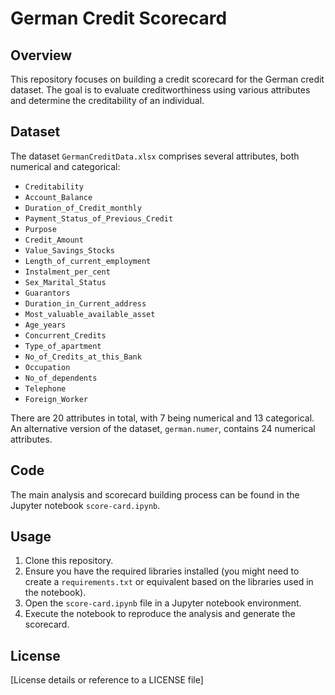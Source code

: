 
# German Credit Scorecard

## Overview

This repository focuses on building a credit scorecard for the German credit dataset. The goal is to evaluate creditworthiness using various attributes and determine the creditability of an individual.

## Dataset

The dataset `GermanCreditData.xlsx` comprises several attributes, both numerical and categorical:

- `Creditability`
- `Account_Balance`
- `Duration_of_Credit_monthly`
- `Payment_Status_of_Previous_Credit`
- `Purpose`
- `Credit_Amount`
- `Value_Savings_Stocks`
- `Length_of_current_employment`
- `Instalment_per_cent`
- `Sex_Marital_Status`
- `Guarantors`
- `Duration_in_Current_address`
- `Most_valuable_available_asset`
- `Age_years`
- `Concurrent_Credits`
- `Type_of_apartment`
- `No_of_Credits_at_this_Bank`
- `Occupation`
- `No_of_dependents`
- `Telephone`
- `Foreign_Worker`

There are 20 attributes in total, with 7 being numerical and 13 categorical. An alternative version of the dataset, `german.numer`, contains 24 numerical attributes.

## Code

The main analysis and scorecard building process can be found in the Jupyter notebook `score-card.ipynb`.

## Usage

1. Clone this repository.
2. Ensure you have the required libraries installed (you might need to create a `requirements.txt` or equivalent based on the libraries used in the notebook).
3. Open the `score-card.ipynb` file in a Jupyter notebook environment.
4. Execute the notebook to reproduce the analysis and generate the scorecard.

## License

[License details or reference to a LICENSE file]
